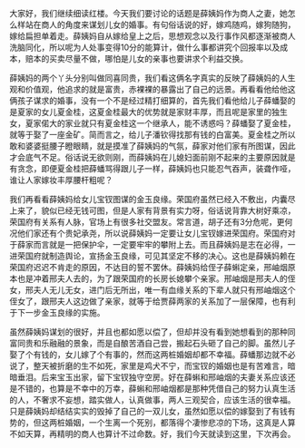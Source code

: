 
大家好，我们继续细读红楼。今天我们要讨论的话题是薛姨妈作为商人之妻，她怎么样站在商人的角度来谋划儿女的婚事。有句俗话说的好，嫁鸡随鸡，嫁狗随狗，嫁给扁担单着走。薛姨妈自从嫁给皇上之后，思想观念以及行事作风都逐渐被商人洗脑同化，所以呢为人处事变得10分的能算计，做什么事都讲究个回报率以及成本，赔本的买卖尽量不做，哪怕是儿女的亲事也要讲求个利益交换。

薛姨妈的两个丫头分别叫做同喜同贵，我们看这俩名字真实的反映了薛姨妈的人生观和价值观，他追求的就是富贵，赤裸裸的暴露出了自己的远景。再看看他给他这俩孩子谋求的婚事，没有一个不是经过精打细算的，首先我们看他给儿子薛蟠娶的是夏家的女儿夏金桂，这夏金桂最大的优势就是家财丰厚，而且呢是家里的独生女，夏家偌大的家业就只有夏金桂这一个继承人，能不诱惑吗？薛蟠娶了夏金桂，就等于娶了一座金矿。简而言之，给儿子潘钦得找那有钱的白富美。夏金桂之所以敢和婆婆挺腰子瞪眼睛，就是摸准了薛姨妈的气氛，薛家对他们家有所图谋，因此才会底气不足。俗话说无欲则刚，而薛姨妈在儿媳妇面前刚不起来的主要原因就是有贪念，即便夏金桂把薛蟠骂得跟儿子一样，薛姨妈也只能忍气吞声，装聋作哑，谁让人家嫁妆丰厚腰杆粗呢？

我们再看看薛姨妈给女儿宝钗图谋的金玉良缘。荣国府虽然已经入不敷出，内囊尽上来了，貌似已经无钱可图，但是人家有背景有实力呀，俗话说背靠大树好乘凉，荣国府有关系有人脉，官场上有很多社交盟友。常言道，胡子还有3分危呢，更何况他们家还有个贵妃承尧，所以说薛姨妈一定要让女儿宝钗嫁进荣国府。荣国府对于薛家而言就是一把保护伞，一定要牢牢的攀附上去。而且薛姨妈是志在必得，一进荣国府就制造舆论，宣扬金玉良缘，可见其坚定不移的决心。这也是薛姨妈赖在荣国府迟迟不肯走的原因，不达目的誓不罢休。薛姨妈给侄子薛蝌定亲，邢岫烟原本也是冲着邢夫人去的，为了跟荣国府的长房长媳攀个亲家。邢岫烟是邢夫人的侄女，邢夫人无儿无女，进门后无所出，唯一有血缘关系的下辈人就只有邢岫烟这个侄女了，跟邢夫人这边做了亲家，就等于给贾薛两家的关系加了一层保障，也有利于下一步金玉良缘的实施。

虽然薛姨妈谋划的很好，并且也都如愿以偿了，但却并没有看到她想看到的那种同富同贵和乐融融的景象，而是自酿苦酒自己尝，搬起石头砸了自己的脚。虽然儿子娶了个有钱的，女儿嫁了个有事的，然而这两桩婚姻却都不幸福。薛蟠那边就不必说了，整天被折磨的生不如死，家里是鸡犬不宁，而宝钗的婚姻也是有苦难言，暗暗垂泪。后来宝玉出家，留下宝钗独守空房。好在薛蝌和邢岫烟的夫妻关系应该还是不错的，也算是不幸中的万幸，薛蝌和邢岫烟都是那种凭借自己的努力认真生活的人，不奢求不妄想，踏实做人，认真做事，两人三观契合，应该生活的很幸福。只是薛姨妈却结结实实的毁掉了自己的一双儿女，虽然如愿以偿的嫁娶到了有钱有势的，但这两桩婚姻，一个生离一个死别，都落得个凄惨悲凉的下场，这真是人算不如天算，再精明的商人也算计不过命数。好，我们今天就读到这里，下次再会。



